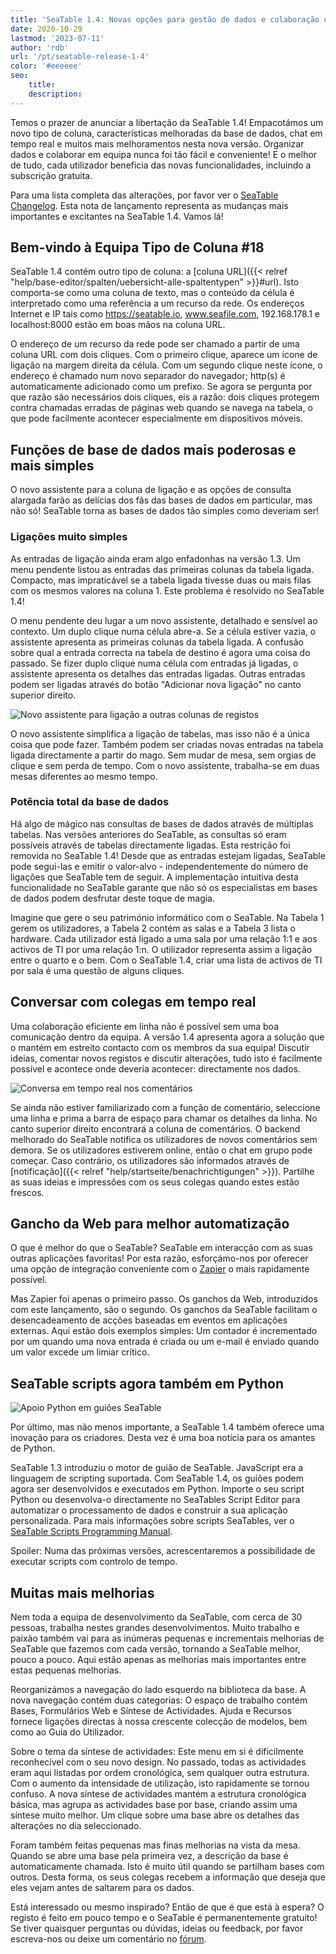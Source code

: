 ```yaml
---
title: 'SeaTable 1.4: Novas opções para gestão de dados e colaboração online - SeaTable'
date: 2020-10-29
lastmod: '2023-07-11'
author: 'rdb'
url: '/pt/seatable-release-1-4'
color: '#eeeeee'
seo:
    title:
    description:
---
```


Temos o prazer de anunciar a libertação da SeaTable 1.4! Empacotámos um novo tipo de coluna, características melhoradas da base de dados, chat em tempo real e muitos mais melhoramentos nesta nova versão. Organizar dados e colaborar em equipa nunca foi tão fácil e conveniente! E o melhor de tudo, cada utilizador beneficia das novas funcionalidades, incluindo a subscrição gratuita.

Para uma lista completa das alterações, por favor ver o [SeaTable Changelog](https://seatable.io/pt/docs/changelog/version-1-4/). Esta nota de lançamento representa as mudanças mais importantes e excitantes na SeaTable 1.4. Vamos lá!

## Bem-vindo à Equipa Tipo de Coluna #18

SeaTable 1.4 contém outro tipo de coluna: a [coluna URL]({{< relref "help/base-editor/spalten/uebersicht-alle-spaltentypen" >}}#url). Isto comporta-se como uma coluna de texto, mas o conteúdo da célula é interpretado como uma referência a um recurso da rede. Os endereços Internet e IP tais como https://seatable.io, www.seafile.com, 192.168.178.1 e localhost:8000 estão em boas mãos na coluna URL.

O endereço de um recurso da rede pode ser chamado a partir de uma coluna URL com dois cliques. Com o primeiro clique, aparece um ícone de ligação na margem direita da célula. Com um segundo clique neste ícone, o endereço é chamado num novo separador do navegador; http(s) é automaticamente adicionado como um prefixo. Se agora se pergunta por que razão são necessários dois cliques, eis a razão: dois cliques protegem contra chamadas erradas de páginas web quando se navega na tabela, o que pode facilmente acontecer especialmente em dispositivos móveis.

## Funções de base de dados mais poderosas e mais simples

O novo assistente para a coluna de ligação e as opções de consulta alargada farão as delícias dos fãs das bases de dados em particular, mas não só! SeaTable torna as bases de dados tão simples como deveriam ser!

### Ligações muito simples

As entradas de ligação ainda eram algo enfadonhas na versão 1.3. Um menu pendente listou as entradas das primeiras colunas da tabela ligada. Compacto, mas impraticável se a tabela ligada tivesse duas ou mais filas com os mesmos valores na coluna 1. Este problema é resolvido no SeaTable 1.4!

O menu pendente deu lugar a um novo assistente, detalhado e sensível ao contexto. Um duplo clique numa célula abre-a. Se a célula estiver vazia, o assistente apresenta as primeiras colunas da tabela ligada. A confusão sobre qual a entrada correcta na tabela de destino é agora uma coisa do passado. Se fizer duplo clique numa célula com entradas já ligadas, o assistente apresenta os detalhes das entradas ligadas. Outras entradas podem ser ligadas através do botão "Adicionar nova ligação" no canto superior direito.

![Novo assistente para ligação a outras colunas de registos](linking-dialog.png)

O novo assistente simplifica a ligação de tabelas, mas isso não é a única coisa que pode fazer. Também podem ser criadas novas entradas na tabela ligada directamente a partir do mago. Sem mudar de mesa, sem orgias de clique e sem perda de tempo. Com o novo assistente, trabalha-se em duas mesas diferentes ao mesmo tempo.

### Potência total da base de dados

Há algo de mágico nas consultas de bases de dados através de múltiplas tabelas. Nas versões anteriores do SeaTable, as consultas só eram possíveis através de tabelas directamente ligadas. Esta restrição foi removida no SeaTable 1.4! Desde que as entradas estejam ligadas, SeaTable pode segui-las e emitir o valor-alvo - independentemente do número de ligações que SeaTable tem de seguir. A implementação intuitiva desta funcionalidade no SeaTable garante que não só os especialistas em bases de dados podem desfrutar deste toque de magia.

Imagine que gere o seu património informático com o SeaTable. Na Tabela 1 gerem os utilizadores, a Tabela 2 contém as salas e a Tabela 3 lista o hardware. Cada utilizador está ligado a uma sala por uma relação 1:1 e aos activos de TI por uma relação 1:n. O utilizador representa assim a ligação entre o quarto e o bem. Com o SeaTable 1.4, criar uma lista de activos de TI por sala é uma questão de alguns cliques.

## Conversar com colegas em tempo real

Uma colaboração eficiente em linha não é possível sem uma boa comunicação dentro da equipa. A versão 1.4 apresenta agora a solução que o mantém em estreito contacto com os membros da sua equipa! Discutir ideias, comentar novos registos e discutir alterações, tudo isto é facilmente possível e acontece onde deveria acontecer: directamente nos dados.

![Conversa em tempo real nos comentários](comment-chat.png)

Se ainda não estiver familiarizado com a função de comentário, seleccione uma linha e prima a barra de espaço para chamar os detalhes da linha. No canto superior direito encontrará a coluna de comentários. O backend melhorado do SeaTable notifica os utilizadores de novos comentários sem demora. Se os utilizadores estiverem online, então o chat em grupo pode começar. Caso contrário, os utilizadores são informados através de [notificação]({{< relref "help/startseite/benachrichtigungen" >}}). Partilhe as suas ideias e impressões com os seus colegas quando estes estão frescos.

## Gancho da Web para melhor automatização

O que é melhor do que o SeaTable? SeaTable em interacção com as suas outras aplicações favoritas! Por esta razão, esforçámo-nos por oferecer uma opção de integração conveniente com o [Zapier](https://zapier.com/apps/seatable/integrations) o mais rapidamente possível.

Mas Zapier foi apenas o primeiro passo. Os ganchos da Web, introduzidos com este lançamento, são o segundo. Os ganchos da SeaTable facilitam o desencadeamento de acções baseadas em eventos em aplicações externas. Aqui estão dois exemplos simples: Um contador é incrementado por um quando uma nova entrada é criada ou um e-mail é enviado quando um valor excede um limiar crítico.

## SeaTable scripts agora também em Python

![Apoio Python em guiões SeaTable](python.png)

Por último, mas não menos importante, a SeaTable 1.4 também oferece uma inovação para os criadores. Desta vez é uma boa notícia para os amantes de Python.

SeaTable 1.3 introduziu o motor de guião de SeaTable. JavaScript era a linguagem de scripting suportada. Com SeaTable 1.4, os guiões podem agora ser desenvolvidos e executados em Python. Importe o seu script Python ou desenvolva-o directamente no SeaTables Script Editor para automatizar o processamento de dados e construir a sua aplicação personalizada. Para mais informações sobre scripts SeaTables, ver o [SeaTable Scripts Programming Manual](https://seatable.github.io/seatable-scripts/).

Spoiler: Numa das próximas versões, acrescentaremos a possibilidade de executar scripts com controlo de tempo.

## Muitas mais melhorias

Nem toda a equipa de desenvolvimento da SeaTable, com cerca de 30 pessoas, trabalha nestes grandes desenvolvimentos. Muito trabalho e paixão também vai para as inúmeras pequenas e incrementais melhorias de SeaTable que fazemos com cada versão, tornando a SeaTable melhor, pouco a pouco. Aqui estão apenas as melhorias mais importantes entre estas pequenas melhorias.

Reorganizámos a navegação do lado esquerdo na biblioteca da base. A nova navegação contém duas categorias: O espaço de trabalho contém Bases, Formulários Web e Síntese de Actividades. Ajuda e Recursos fornece ligações directas à nossa crescente colecção de modelos, bem como ao Guia do Utilizador.

Sobre o tema da síntese de actividades: Este menu em si é dificilmente reconhecível com o seu novo design. No passado, todas as actividades eram aqui listadas por ordem cronológica, sem qualquer outra estrutura. Com o aumento da intensidade de utilização, isto rapidamente se tornou confuso. A nova síntese de actividades mantém a estrutura cronológica básica, mas agrupa as actividades base por base, criando assim uma síntese muito melhor. Um clique sobre uma base abre os detalhes das alterações no dia seleccionado.

Foram também feitas pequenas mas finas melhorias na vista da mesa. Quando se abre uma base pela primeira vez, a descrição da base é automaticamente chamada. Isto é muito útil quando se partilham bases com outros. Desta forma, os seus colegas recebem a informação que deseja que eles vejam antes de saltarem para os dados.

Está interessado ou mesmo inspirado? Então de que é que está à espera? O registo é feito em pouco tempo e o SeaTable é permanentemente gratuito! Se tiver quaisquer perguntas ou dúvidas, ideias ou feedback, por favor escreva-nos ou deixe um comentário no [fórum](https://forum.seatable.com).

